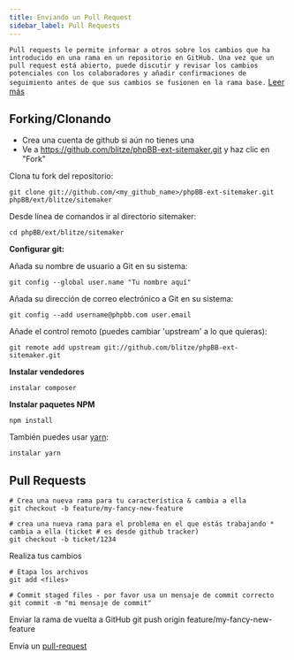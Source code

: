 ```yaml
---
title: Enviando un Pull Request
sidebar_label: Pull Requests
---
```


`Pull requests le permite informar a otros sobre los cambios que ha introducido en una rama en un repositorio en GitHub. Una vez que un pull request está abierto, puede discutir y revisar los cambios potenciales con los colaboradores y añadir confirmaciones de seguimiento antes de que sus cambios se fusionen en la rama base.` [Leer más](https://help.github.com/articles/about-pull-requests/)

## Forking/Clonando

* Crea una cuenta de github si aún no tienes una
* Ve a https://github.com/blitze/phpBB-ext-sitemaker.git y haz clic en "Fork"

Clona tu fork del repositorio:

    git clone git://github.com/<my_github_name>/phpBB-ext-sitemaker.git phpBB/ext/blitze/sitemaker

Desde línea de comandos ir al directorio sitemaker:

    cd phpBB/ext/blitze/sitemaker

**Configurar git:**

Añada su nombre de usuario a Git en su sistema:

    git config --global user.name "Tu nombre aquí"

Añada su dirección de correo electrónico a Git en su sistema:

    git config --add username@phpbb.com user.email

Añade el control remoto (puedes cambiar 'upstream' a lo que quieras):

    git remote add upstream git://github.com/blitze/phpBB-ext-sitemaker.git

**Instalar vendedores**

    instalar composer

**Instalar paquetes NPM**

    npm install

También puedes usar [yarn](https://yarnpkg.com):

    instalar yarn

## Pull Requests

    # Crea una nueva rama para tu característica & cambia a ella
    git checkout -b feature/my-fancy-new-feature
    
    # crea una nueva rama para el problema en el que estás trabajando * cambia a ella (ticket # es desde github tracker)
    git checkout -b ticket/1234

Realiza tus cambios

    # Etapa los archivos
    git add <files> 
    
    # Commit staged files - por favor usa un mensaje de commit correcto
    git commit -m "mi mensaje de commit"

Enviar la rama de vuelta a GitHub git push origin feature/my-fancy-new-feature

Envía un [pull-request](https://github.com/blitze/phpBB-ext-sitemaker/pulls)
